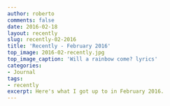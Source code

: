 ```yaml
---
author: roberto
comments: false
date: 2016-02-18
layout: recently
slug: recently-02-2016
title: 'Recently - February 2016'
top_image: 2016-02-recently.jpg
top_image_caption: 'Will a rainbow come? lyrics'
categories:
- Journal
tags:
- recently
excerpt: Here's what I got up to in February 2016.
---
```


